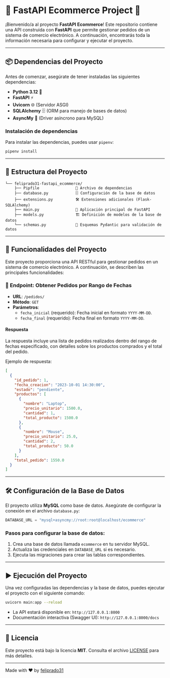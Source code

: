# 🛒 FastAPI Ecommerce Project 🛒

¡Bienvenido/a al proyecto **FastAPI Ecommerce**! Este repositorio contiene una API construida con **FastAPI** que permite gestionar pedidos de un sistema de comercio electrónico. A continuación, encontrarás toda la información necesaria para configurar y ejecutar el proyecto.

---

## 📦 Dependencias del Proyecto

Antes de comenzar, asegúrate de tener instaladas las siguientes dependencias:

- **Python 3.12** 🐍
- **FastAPI** ⚡
- **Uvicorn** 🌐 (Servidor ASGI)
- **SQLAlchemy** 🗄️ (ORM para manejo de bases de datos)
- **AsyncMy** 🔄 (Driver asíncrono para MySQL)

### Instalación de dependencias

Para instalar las dependencias, puedes usar `pipenv`:

```bash
pipenv install
```

---

## 📂 Estructura del Proyecto

```
└── feliprado31-fastapi_ecommerce/
    ├── Pipfile                🔧 Archivo de dependencias
    ├── database.py            🗄️ Configuración de la base de datos
    ├── extensions.py          🛠️ Extensiones adicionales (Flask-SQLAlchemy)
    ├── main.py                🚀 Aplicación principal de FastAPI
    ├── models.py              🏗️ Definición de modelos de la base de datos
    └── schemas.py             📝 Esquemas Pydantic para validación de datos
```

---

## 🌟 Funcionalidades del Proyecto

Este proyecto proporciona una API RESTful para gestionar pedidos en un sistema de comercio electrónico. A continuación, se describen las principales funcionalidades:

### 📅 Endpoint: Obtener Pedidos por Rango de Fechas

- **URL**: `/pedidos/`
- **Método**: `GET`
- **Parámetros**:
  - `fecha_inicial` (requerido): Fecha inicial en formato `YYYY-MM-DD`.
  - `fecha_final` (requerido): Fecha final en formato `YYYY-MM-DD`.

#### Respuesta

La respuesta incluye una lista de pedidos realizados dentro del rango de fechas especificado, con detalles sobre los productos comprados y el total del pedido.

Ejemplo de respuesta:

```json
[
  {
    "id_pedido": 1,
    "fecha_creacion": "2023-10-01 14:30:00",
    "estado": "pendiente",
    "productos": [
      {
        "nombre": "Laptop",
        "precio_unitario": 1500.0,
        "cantidad": 1,
        "total_producto": 1500.0
      },
      {
        "nombre": "Mouse",
        "precio_unitario": 25.0,
        "cantidad": 2,
        "total_producto": 50.0
      }
    ],
    "total_pedido": 1550.0
  }
]
```

---

## 🛠️ Configuración de la Base de Datos

El proyecto utiliza **MySQL** como base de datos. Asegúrate de configurar la conexión en el archivo `database.py`:

```python
DATABASE_URL = "mysql+asyncmy://root:root@localhost/ecommerce"
```

### Pasos para configurar la base de datos:

1. Crea una base de datos llamada `ecommerce` en tu servidor MySQL.
2. Actualiza las credenciales en `DATABASE_URL` si es necesario.
3. Ejecuta las migraciones para crear las tablas correspondientes.

---

## ▶️ Ejecución del Proyecto

Una vez configuradas las dependencias y la base de datos, puedes ejecutar el proyecto con el siguiente comando:

```bash
uvicorn main:app --reload
```

- La API estará disponible en: `http://127.0.0.1:8000`
- Documentación interactiva (Swagger UI): `http://127.0.0.1:8000/docs`

---

## 📜 Licencia

Este proyecto está bajo la licencia **MIT**. Consulta el archivo [LICENSE](LICENSE) para más detalles.


---

Made with ❤️ by [feliprado31](https://github.com/feliprado31)